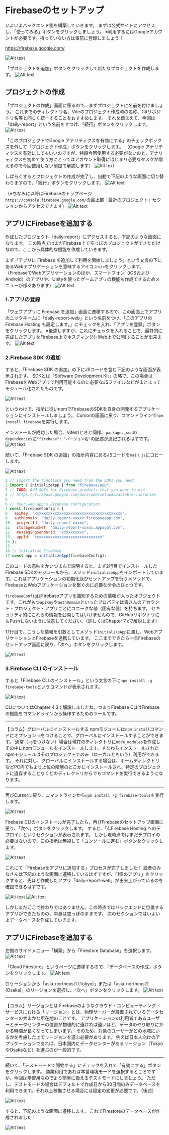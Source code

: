 # Firebaseのセットアップ
いよいよバックエンド側を構築していきます。
まずは公式サイトにアクセスし、「使ってみる」ボタンをクリックしましょう。
※利用するにはGoogleアカウントが必要です。持っていない方は事前に登録しましょう！

https://firebase.google.com/

![Alt text](<../Chapter 7.実演・サーバーサイド・プログラム/images/firebase/project/firebase-1.png>)

「プロジェクトを追加」ボタンをクリックして新たなプロジェクトを作成します。
![Alt text](<../Chapter 7.実演・サーバーサイド・プログラム/images/firebase/project/firebase-2.png>)

## プロジェクトの作成
「プロジェクトの作成」画面に移るので、まずプロジェクトに名前を付けましょう。
これまでのディレクトリ名、Viteのプロジェクト作成時の名称、Gitリポジトリ名等と同じく統一することをおすすめします。
それを踏まえて、今回は「daily-report」という名前をすつけ、「続行」ボタンをクリックします。
![Alt text](<../Chapter 7.実演・サーバーサイド・プログラム/images/firebase/project/firebase-3.png>)

「このプロジェクトでGoogle アナリティクスを有効にする」のチェックボックスを外して「プロジェクト作成」ボタンをクリックします。
（Google アナリティクスを有効にしてもいいのですが、特段今回使用する必要がないのと、アナリティクスを初めて使う方にとってはアカウント取得にはじまり必要なタスクが増えるので今回使用しない前提で解説します）
![Alt text](<../Chapter 7.実演・サーバーサイド・プログラム/images/firebase/project/firebase-4.png>)

しばらくするとプロジェクトの作成が完了し、自動で下記のような画面に切り替わりますので、「続行」ボタンをクリックします。
![Alt text](<../Chapter 7.実演・サーバーサイド・プログラム/images/firebase/project/firebase-5.png>)

（※ちなみに以降はFirebaseのトップページ`https://console.firebase.google.com/`の最上部「最近のプロジェクト」セクションからアクセスできます）
![Alt text](<../Chapter 7.実演・サーバーサイド・プログラム/images/firebase/project/firebase-6.png>)

## アプリにFirebaseを追加する
作成したプロジェクト「daily-report」にアクセスすると、下記のような画面になります。
この時点ではまだFirebase上で空っぽのプロジェクトができただけなので、ここから具体的な機能を作成していきます。

まず「アプリに Firebase を追加して利用を開始しましょう」という文言の下にあるWebアプリケーションを意味するアイコン`</>`をクリックします。
（FirebaseでWebアプリケーションのほか、スマートフォン（iOSおよびAndroid）のアプリや、Unityを使ったゲームアプリの機能も作成できるためメニューが様々あります）
![Alt text](<../Chapter 7.実演・サーバーサイド・プログラム/images/firebase/app/firebase-1.png>)

### 1.アプリの登録
「ウェブアプリに Firebase を追加」画面に遷移するので、この画面上でアプリのニックネームに「daily-report-web」という名前をつけ、「このアプリの Firebase Hosting も設定します。」にチェックを入れ、「アプリを登録」ボタンをクリックします。
※後述しますが、これにチェックを入れることで、最終的に完成したアプリをFirebase上でホスティング(=Web上で公開)することが出来ます。
![Alt text](<../Chapter 7.実演・サーバーサイド・プログラム/images/firebase/app/firebase-2.png>)

### 2.Firebase SDK の追加
すると、「Firebase SDK の追加」の下にJSコードを含む下記のような画面が表示されます。
SDKとは「Software Development Kit」の略で、この場合はFirebaseをWebアプリで利用可能するのに必要なJSファイルなどがまとまってモジュール化されたものです。

![Alt text](<../Chapter 7.実演・サーバーサイド・プログラム/images/firebase/app/firebase-3.png>)

というわけで、指示に従いnpmでFirebaseのSDKを自身の開発するアプリケーションにインストールしましょう。
Cursorの画面に戻り、コマンドラインで`npm install firebase`を実行します。

インストールが成功した場合、Viteのときと同様、`package.json`の`dependencies`に`"firebase": "バージョン名"`の記述が追記されるはずです。
![Alt text](<../Chapter 7.実演・サーバーサイド・プログラム/images/firebase/app/firebase-4.png>)

続いて、「Firebase SDK の追加」の指示内容にあるJSコードを`main.js`にコピーします。

![Alt text](<../Chapter 7.実演・サーバーサイド・プログラム/images/firebase/app/firebase-5.png>)

```js
1 // Import the functions you need from the SDKs you need
2 import { initializeApp } from "firebase/app";
3 // TODO: Add SDKs for Firebase products that you want to use
4 // https://firebase.google.com/docs/web/setup#available-libraries
5 
6 // Your web app's Firebase configuration
7 const firebaseConfig = {
8   apiKey: "xxxxxxxxxxxxxxxxxxxxxxxxxxxxxxxxxxxxxxx",
9   authDomain: "daily-report-xxxxx.firebaseapp.com",
10   projectId: "daily-report-xxxxx",
11   storageBucket: "daily-report-xxxxx.appspot.com",
12   messagingSenderId: "xxxxxxxxxx",
13   appId: "xxxxxxxxxxxxxxxxxxxxxxxxxxxxxx"
14 };
15
16 // Initialize Firebase
17 const app = initializeApp(firebaseConfig);
```
このコードの意味をかいつまんで説明すると、まず2行目でインストールしたFirebase SDKのモジュールから、メソッド`initializeApp`をインポートしています。これはアプリケーションの初期化及びセットアップを行うメソッドで、FirebaseとWebアプリケーションを繋ぐのに必要な命令のひとつです。

`firebaseConfig`はFirebaseアプリを識別するための情報が入ったオブジェクトです。これがもつ`apiKey`や`authDomain`といったプロパティは皆さんのアカウント・プロジェクト・アプリごとにユニークな値（固有な値）を持ちます。
セキュリティ的にこれらの情報を公開してはいけませんので、GitHubリポジトリにもPushしないように注意してください。（詳しくはChapter 7.xで解説します）

<!-- TODO -->

17行目で、こうした情報を引数としてメソッド`initializeApp`に渡し、WebアプリケーションとFirebaseを連携しています。
ここまでできたら一旦Firebaseのセットアップ画面に戻り、「次へ」ボタンをクリックします。

![Alt text](<../Chapter 7.実演・サーバーサイド・プログラム/images/firebase/app/firebase-6.png>)

### 3.Firebase CLI のインストール
すると「Firebase CLI のインストール」という文言の下に`npm install -g firebase-tools`というコマンドが表示されます。

![Alt text](<../Chapter 7.実演・サーバーサイド・プログラム/images/firebase/app/firebase-7.png>)

CLIについてはChapter 4.3で解説しましたね。つまりFirebase CLIはFirebaseの機能をコマンドラインから操作するためのツールです。

---

【コラム】グローバルにインストールする
npmモジュールは`npm install`コマンドにオプション`-g`をつけることで、グローバルにインストールすることができます。
通常（`-g`をつけない）場合は現在のディレクトリに`node_modules`を作成しその中にnpmモジュールをインストールします。すなわちインストールされたnpmモジュールはそのプロジェクトでのみ（ローカルともいう）利用ができます。
それに対し、グローバルにインストールする場合は、ホームディレクトリなどPC内でもより上位の階層のどこかにインストールされ、特定のプロジェクトに遺存することなくどのディレクトリからでもコマンドを実行できるようになります。

---

再びCursorに戻り、コマンドラインから`npm install -g firebase-tools`を実行します。

![Alt text](<../Chapter 7.実演・サーバーサイド・プログラム/images/firebase/app/firebase-8.png>)

Firebase CLIのインストールが完了したら、再びFirebaseのセットアップ画面に戻り、「次へ」ボタンをクリックします。
すると、「4.Firebase Hosting へのデプロイ」というセクションが表示されます。
しかし現時点ではまだデプロイの必要はないので、この指示は無視して「コンソールに進む」ボタンをクリックします。

![Alt text](<../Chapter 7.実演・サーバーサイド・プログラム/images/firebase/app/firebase-9.png>)

これにて「Firebaseをアプリに追加する」プロセスが完了しました！
読者のみなさんは下記のような画面に遷移しているはずですが、「1個のアプリ」をクリックすると、先ほど作成したアプリ「daily-report-web」が出来上がっているのを確認できるはずです。

![Alt text](<../Chapter 7.実演・サーバーサイド・プログラム/images/firebase/app/firebase-10.png>)
![Alt text](<../Chapter 7.実演・サーバーサイド・プログラム/images/firebase/app/firebase-11.png>)

しかしまだここで終わりではありません。この時点ではバックエンドに位置するアプリができたものの、中身は空っぽのままです。
次のセクションではいよいよデータベースを作成していきます。

## アプリにFirebaseを追加する
左側のサイドメニュー「構築」から「Firestore Database」を選択します。
![Alt text](<../Chapter 7.実演・サーバーサイド・プログラム/images/firebase/database/firebase-1.png>)

「Cloud Firestore」というページに遷移するので、「データベースの作成」ボタンをクリックします。
![Alt text](<../Chapter 7.実演・サーバーサイド・プログラム/images/firebase/database/firebase-2.png>)

ロケーションから「asia-northeast1 (Tokyo)」または「asia-northeast2 (Osaka)」のリージョンを選択し、「次へ」ボタンをクリックします。
![Alt text](<../Chapter 7.実演・サーバーサイド・プログラム/images/firebase/database/firebase-3.png>)

---

【コラム】リージョンとは
Firebaseのようなクラウド・コンピューティング・サービスにおける「リージョン」とは、物理サーバーが設置されているデータセンターの大まかな所在地のことです。
アプリケーションの利用者であるユーザーとデータセンターの位置が物理的に遠ければ遠いほど、データのやり取りにかかる時間が長くなってしまいます。
そのため、対象のユーザーがどの地域にいるかを考慮した上でリージョンを選ぶ必要があります。
例えば日本人向けのアプリケーションであれば、日本国内にデータセンターがあるリージョン（TokyoやOsakaなど）を選ぶのが一般的です。

---

続いて、「テストモードで開始する」にチェックを入れて「有効にする」ボタンをクリックします。
商業利用であれば本番環境モードを選択するところですが、今回は学習用なのでより簡単に扱えるテストモードにしましょう。
ただし、テストモードの場合はデフォルトで作成日から30日間のみデータベースを利用できます。それ以上稼働させる場合には設定の変更が必要です。（後述）
<!-- TODO -->

![Alt text](<../Chapter 7.実演・サーバーサイド・プログラム/images/firebase/database/firebase-3.png>)

すると、下記のような画面に遷移します。
これでFirestoreのデータベースが作成されました！

![Alt text](<../Chapter 7.実演・サーバーサイド・プログラム/images/firebase/database/firebase-4.png>)